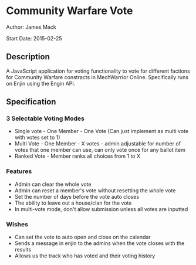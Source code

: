 # Community Warfare Vote
Author: James Mack

Start Date: 2015-02-25

## Description
A JavaScript application for voting functionality to vote for different 
factions for Community Warfare constracts in MechWarrior Online. Specifically
runs on Enjin using the Engin API.

## Specification

### 3 Selectable Voting Modes

- Single vote - One Member - One Vote (Can just implement as multi vote with votes set to 1)
- Multi Vote - One Member - X votes - admin adjustable for number of votes that one member can use, can only vote once for any ballot item
- Ranked Vote - Member ranks all choices from 1 to X

### Features
- Admin can clear the whole vote
- Admin can reset a member's vote without resetting the whole vote
- Set the number of days before the vote auto closes
- The ability to leave out a house/clan for the vote
- In multi-vote mode, don't allow submission unless all votes are inputted

### Wishes
- Can set the vote to auto open and close on the calendar
- Sends a message in enjin to the admins when the vote closes with the results
- Allows us the track who has voted and their voting history

